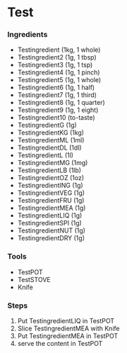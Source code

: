 # Test
### Ingredients
- Testingredient (1kg, 1 whole)
- Testingredient2 (1g, 1 tbsp)
- Testingredient3 (1g, 1 tsp)
- Testingredient4 (1g, 1 pinch)
- Testingredient5 (1g, 1 whole)
- Testingredient6 (1g, 1 half)
- Testingredient7 (1g, 1 third)
- Testingredient8 (1g, 1 quarter)
- Testingredient9 (1g, 1 eight)
- Testingredient10 (to-taste)
- TestingredientG (1g)
- TestingredientKG (1kg)
- TestingredientML (1ml)
- TestingredientDL (1dl)
- TestingredientL (1l)
- TestingredientMG (1mg)
- TestingredientLB (1lb)
- TestingredientOZ (1oz)
- TestingredientING (1g)
- TestingredientVEG (1g)
- TestingredientFRU (1g)
- TestingredientMEA (1g)
- TestingredientLIQ (1g)
- TestingredientSPI (1g)
- TestingredientNUT (1g)
- TestingredientDRY (1g)
### Tools
- TestPOT
- TestSTOVE
- Knife
### Steps
1. Put TestingredientLIQ in TestPOT
2. Slice TestingredientMEA with Knife
3. Put TestingredientMEA in TestPOT
4. serve the content in TestPOT 